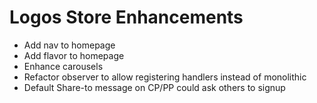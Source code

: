 # Logos Store Enhancements

- Add nav to homepage
- Add flavor to homepage
- Enhance carousels
- Refactor observer to allow registering handlers instead of monolithic
- Default Share-to message on CP/PP could ask others to signup